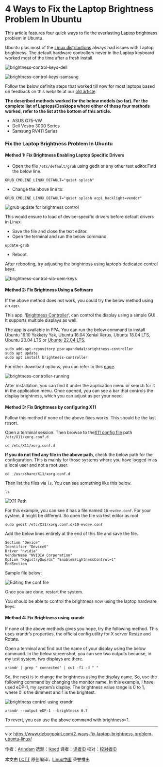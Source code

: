 [#]: subject: "4 Ways to Fix the Laptop Brightness Problem In Ubuntu"
[#]: via: "https://www.debugpoint.com/2-ways-fix-laptop-brightness-problem-ubuntu-linux/"
[#]: author: "Arindam https://www.debugpoint.com/author/admin1/"
[#]: collector: "lkxed"
[#]: translator: " "
[#]: reviewer: " "
[#]: publisher: " "
[#]: url: " "

4 Ways to Fix the Laptop Brightness Problem In Ubuntu
======
This article features four quick ways to fix the everlasting Laptop brightness problem in Ubuntu.

Ubuntu plus most of the [Linux distributions][1] always had issues with Laptop brightness. The default hardware controllers never in the Laptop keyboard worked most of the time after a fresh install.

![brightness-control-keys-dell][2]

![brightness-control-keys-samsung][3]

Follow the below definite steps that worked till now for most laptops based on feedback on this website at our [old article][4].

**The described methods worked for the below models (so far). For the complete list of Laptops/Desktops where either of these four methods worked, refer to the list at the bottom of this article.**

* ASUS G75-VW
* Dell Vostro 3000 Series
* Samsung RV411 Series

### Fix the Laptop Brightness Problem In Ubuntu

#### Method 1: Fix Brightness Enabling Laptop Specific Drivers

* Open the file `/etc/default/grub` using gedit or any other text editor.Find the below line.

```
GRUB_CMDLINE_LINUX_DEFAULT="quiet splash"
```

* Change the above line to:

```
GRUB_CMDLINE_LINUX_DEFAULT="quiet splash acpi_backlight=vendor"
```

![grub update for brightness control][5]

This would ensure to load of device-specific drivers before default drivers in Linux.

* Save the file and close the text editor.
* Open the terminal and run the below command.

```
update-grub
```

* Reboot.

After rebooting, try adjusting the brightness using laptop’s dedicated control keys.

![brightness-control-via-oem-keys][6]

#### Method 2: Fix Brightness Using a Software

If the above method does not work, you could try the below method using an app.

This app, ‘[Brightness Controller][7]‘, can control the display using a simple GUI. It supports multiple displays as well.

The app is available in PPA. You can run the below command to install Ubuntu 16.10 Yakkety Yak, Ubuntu 16.04 Xenial Xerus, Ubuntu 18.04 LTS, Ubuntu 20.04 LTS or [Ubuntu 22.04 LTS][8].

```
sudo add-apt-repository ppa:apandada1/brightness-controller
sudo apt update
sudo apt install brightness-controller
```

For other download options, you can refer to this [page][9].

![brightness-controller-running][10]

After installation, you can find it under the application menu or search for it in the application menu. Once opened, you can see a bar that controls the display brightness, which you can adjust as per your need.

#### Method 3: Fix Brightness by configuring X11

Follow this method if none of the above fixes works. This should be the last resort.

Open a terminal session. Then browse to the[X11 config file][11] path `/etc/X11/xorg.conf.d`

```
cd /etc/X11/xorg.conf.d
```

**If you do not find any file in the above path**, check the below path for the configuration. This is mainly for those systems where you have logged in as a local user and not a root user.

```
cd  /usr/share/X11/xorg.conf.d
```

Then list the files via `ls`. You can see something like this below.

```
ls
```

![X11 Path][12]

For this example, you can see it has a file named `10-evdev.conf`. For your system, it might be different. So open the file via test editor as root.

```
sudo gedit /etc/X11/xorg.conf.d/10-evdev.conf
```

Add the below lines entirely at the end of this file and save the file.

```
Section "Device"
Identifier "Device0"
Driver "nvidia"
VendorName "NVIDIA Corporation"
Option "RegistryDwords" "EnableBrightnessControl=1"
EndSection
```

Sample file below:

![Editing the conf file][13]

Once you are done, restart the system.

You should be able to control the brightness now using the laptop hardware keys.

#### Method 4: Fix Brightness using xrandr

If none of the above methods gives you hope, try the following method. This uses xrandr’s properties, the official config utility for X server Resize and Rotate.

Open a terminal and find out the name of your display using the below command. In the below screenshot, you can see two outputs because, in my test system, two displays are there.

```
xrandr | grep " connected" | cut -f1 -d " "
```

So, the next is to change the brightness using the display name. So, use the following command by changing the monitor name. In this example, I have used eDP-1, my system’s display. The brightness value range is 0 to 1, where 0 is the dimmest and 1 is the brightest.

![brightness control using xrandr][14]

```
xrandr --output eDP-1 --brightness 0.7
```

To revert, you can use the above command with brightness=1.

--------------------------------------------------------------------------------

via: https://www.debugpoint.com/2-ways-fix-laptop-brightness-problem-ubuntu-linux/

作者：[Arindam][a]
选题：[lkxed][b]
译者：[译者ID](https://github.com/译者ID)
校对：[校对者ID](https://github.com/校对者ID)

本文由 [LCTT](https://github.com/LCTT/TranslateProject) 原创编译，[Linux中国](https://linux.cn/) 荣誉推出

[a]: https://www.debugpoint.com/author/admin1/
[b]: https://github.com/lkxed
[1]: https://www.debugpoint.com/category/distributions/
[2]: https://www.debugpoint.com/wp-content/uploads/2016/10/Brightness-Control-Keys-DELL.png
[3]: https://www.debugpoint.com/wp-content/uploads/2016/10/Brightness-Control-Keys-Samsung.png
[4]: http://www.debugpoint.com/2014/10/how-to-fix-brightness-control-in-ubuntu/
[5]: https://www.debugpoint.com/wp-content/uploads/2014/10/grub-update-for-brightness-control.png
[6]: https://www.debugpoint.com/wp-content/uploads/2016/10/Brightness-Control-Via-OEM-Keys.png
[7]: http://lordamit.github.io/Brightness/
[8]: https://www.debugpoint.com/web-stories/ubuntu-22-04-review/
[9]: https://github.com/LordAmit/Brightness
[10]: https://www.debugpoint.com/wp-content/uploads/2016/10/Brightness-Controller-Running.png
[11]: https://www.x.org/releases/current/doc/man/man5/xorg.conf.5.xhtml
[12]: https://www.debugpoint.com/wp-content/uploads/2016/10/X11-Path.png
[13]: https://www.debugpoint.com/wp-content/uploads/2016/10/Editing-the-conf-file.png
[14]: https://www.debugpoint.com/wp-content/uploads/2016/10/brightness-control-using-xrandr.jpeg
